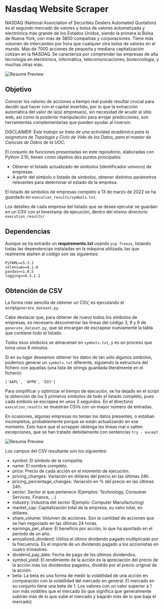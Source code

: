 # Nasdaq Website Scraper

NASDAQ (National Association of Securities Dealers Automated Quotation) es el segundo mercado de valores
y bolsa de valores automatizada y electrónica más grande de los Estados Unidos, siendo la primera la Bolsa de Nueva York, 
con más de 3800 compañías y corporaciones. Tiene más volumen de intercambio por hora que cualquier otra bolsa de valores en el mundo. 
Más de 7000 acciones de pequeña y mediana capitalización cotizan en la NASDAQ. Se caracteriza por comprender las empresas 
de alta tecnología en electrónica, informática, telecomunicaciones, biotecnología, y muchas otras más.

![Resume Preview](https://github.com/jadvani/NasdaqScrapper/blob/main/img/readme_nasdaq.jpg)

## Objetivo

Conocer los valores de acciones a tiempo real puede resultar crucial para decidir qué hacer con el capital invertido, por lo que 
la extracción automática del valor de la(s) empresa(s), sin necesidad de acudir al sitio web, así como la posterior manipulación
para arrojar predicciones, son herramientas complementarias que pueden ayudar al inversor. 

*DISCLAIMER: Este trabajo se trata de una actividad académica para la asignatura de Topología y Ciclo de Vida de los Datos, para el master de Ciencias de Datos de la UOC.*

El conjunto de funciones presentadas en este repositorio, elaboradas con Python 3.10, tienen como objetivo dos puntos principales:

* Obtener el listado actualizado de símbolos (identificador unívoco) de empresas. 
* A partir del símbolo o listado de símbolos, obtener distintos parámetros relevantes para determinar el estado de la empresa.

El listado de símbolos de empresas completo a 13 de marzo de 2022 se ha guardado en ```execution_results/symbols.txt```.

Los detalles de cada empresa del listado que se desee ejecutar se guardan en un CSV con el timestamp de ejecución, dentro del mismo directorio ```execution_results/```

## Dependencias

Aunque se ha extraído un **requirements.txt** usando ```pip freeze```, listando todas las dependencias instaladas en la máquina utilizada, 
las que realmente atañen al código son las siguientes:
```
PyYAML==5.3.1
selenium==4.1.0
pandas==1.0.5
logging==0.5.1.2
```
## Obtención de CSV

La forma más sencilla de obtener un CSV, es ejecutando el script```generate_dataset.py```.

Cabe destacar que, para obtener de nuevo todos los símbolos de empresas, es necesario descomentar 
las líneas del código 3, 8 y 9 de ```generate_dataset.py```, que se encargan de escrapear nuevamente la tabla que contiene todo el listado. 

Todos esos símbolos se almacenan en ```symbols.txt```, y es un proceso que toma unos 6 minutos. 

Si en su lugar deseamos obtener los datos de tan sólo algunos símbolos, podemos generar un ```symbols.txt``` diferente, siguiendo la estructura 
del fichero con aquellas (una lista de strings guardada literalmente en el fichero):

```['AAPL', 'APPN', 'DIS']```

Para simplificar y optimizar el tiempo de ejecución, se ha dejado en el script la obtención de los 5 primeros símbolos de todo el listado completo, 
pues cada símbolo se escrapea en unos 3 segundos. En el directorio ```execution_results``` se muestran CSVs con un mayor número de entradas. 

En ocasiones, algunas empresas no tenían los datos presentes, o estaban incompletos, probablemente porque se están actualizando en ese momento. Esto hace que el scrapper obtenga las líneas mal o salten excepciones, que se han tratado debidamente con sentencias ```try - except```

![Resume Preview](https://github.com/jadvani/NasdaqScrapper/blob/main/img/data_not_available.jpg)

Los campos del CSV resultante son los siguientes:

* symbol: El símbolo de la compañía. 
* name: El nombre completo.
* price: Precio de cada acción en el momento de ejecución.
* pricing_changes: Variación en dólares del precio en las últimas 24h.
* pricing_percentage_changes: Variación en % del precio en las últimas 24h.
* sector: Sector al que pertenece (Ejemplos: Technology, Consumer Services, Finance, ...)
* industry: Industria del sector (Ejemplo: Computer Manufacturing)
* market_cap: Capitalización total de la empresa, su valor total, en dólares.
* share_volume: Volumen de acciones. Son la cantidad de acciones que se han negociado en las últimas 24 horas.
* earnings_per_share: El beneficio por acción, lo que ha aportado en el periodo de un año.
* annualized_dividend: Utiliza el último dividendo pagado multiplicado por la frecuencia. Es el importe de un dividendo pagado a los accionistas en cuatro trimestres. 
* dividend_pay_date: Fecha de pago de los últimos dividendos.
* symbol_yield: El rendimiento de la acción es la apreciación del precio de la acción más los dividendos pagados, dividido por el precio original de la acción.
* beta: La beta es una forma de medir la volatilidad de una acción en comparación con la volatilidad del mercado en general. El mercado en su conjunto tiene una beta de 1. Los valores con un valor superior a 1 son más volátiles que el mercado (lo que significa que generalmente subirán más de lo que sube el mercado y bajarán más de lo que baja el mercado)
